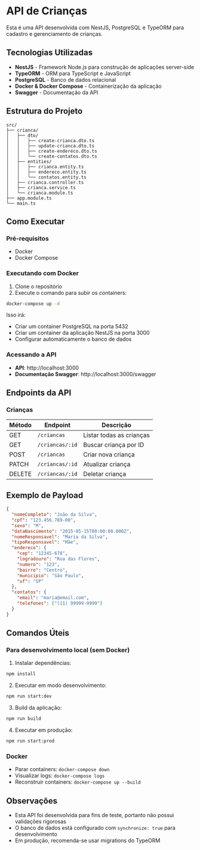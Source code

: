 # API de Crianças

Esta é uma API desenvolvida com NestJS, PostgreSQL e TypeORM para cadastro e gerenciamento de crianças.

## Tecnologias Utilizadas

- **NestJS** - Framework Node.js para construção de aplicações server-side
- **TypeORM** - ORM para TypeScript e JavaScript
- **PostgreSQL** - Banco de dados relacional
- **Docker & Docker Compose** - Containerização da aplicação
- **Swagger** - Documentação da API

## Estrutura do Projeto

```
src/
├── crianca/
│   ├── dto/
│   │   ├── create-crianca.dto.ts
│   │   ├── update-crianca.dto.ts
│   │   ├── create-endereco.dto.ts
│   │   └── create-contatos.dto.ts
│   ├── entities/
│   │   ├── crianca.entity.ts
│   │   ├── endereco.entity.ts
│   │   └── contatos.entity.ts
│   ├── crianca.controller.ts
│   ├── crianca.service.ts
│   └── crianca.module.ts
├── app.module.ts
└── main.ts
```

## Como Executar

### Pré-requisitos
- Docker
- Docker Compose

### Executando com Docker

1. Clone o repositório
2. Execute o comando para subir os containers:

```bash
docker-compose up -d
```

Isso irá:
- Criar um container PostgreSQL na porta 5432
- Criar um container da aplicação NestJS na porta 3000
- Configurar automaticamente o banco de dados

### Acessando a API

- **API**: http://localhost:3000
- **Documentação Swagger**: http://localhost:3000/swagger

## Endpoints da API

### Crianças

| Método | Endpoint | Descrição |
|--------|----------|-----------|
| GET | `/criancas` | Listar todas as crianças |
| GET | `/criancas/:id` | Buscar criança por ID |
| POST | `/criancas` | Criar nova criança |
| PATCH | `/criancas/:id` | Atualizar criança |
| DELETE | `/criancas/:id` | Deletar criança |

## Exemplo de Payload

```json
{
  "nomeCompleto": "João da Silva",
  "cpf": "123.456.789-00",
  "sexo": "M",
  "dataNascimento": "2015-05-15T00:00:00.000Z",
  "nomeResponsavel": "Maria da Silva",
  "tipoResponsavel": "Mãe",
  "endereco": {
    "cep": "12345-678",
    "logradouro": "Rua das Flores",
    "numero": "123",
    "bairro": "Centro",
    "municipio": "São Paulo",
    "uf": "SP"
  },
  "contatos": {
    "email": "maria@email.com",
    "telefones": ["(11) 99999-9999"]
  }
}
```

## Comandos Úteis

### Para desenvolvimento local (sem Docker)

1. Instalar dependências:
```bash
npm install
```

2. Executar em modo desenvolvimento:
```bash
npm run start:dev
```

3. Build da aplicação:
```bash
npm run build
```

4. Executar em produção:
```bash
npm run start:prod
```

### Docker

- Parar containers: `docker-compose down`
- Visualizar logs: `docker-compose logs`
- Reconstruir containers: `docker-compose up --build`

## Observações

- Esta API foi desenvolvida para fins de teste, portanto não possui validações rigorosas
- O banco de dados está configurado com `synchronize: true` para desenvolvimento
- Em produção, recomenda-se usar migrations do TypeORM
